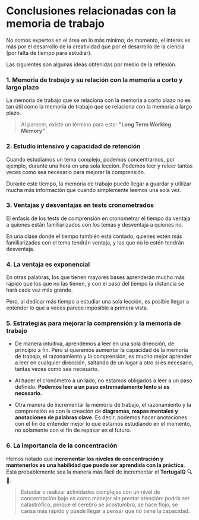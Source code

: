 # Conclusiones relacionadas con la memoria de trabajo

No somos expertos en el área en lo más mínimo; de momento, el interés es más por el desarrollo de la creatividad que por el desarrollo de la ciencia (por falta de tiempo para estudiar).

Las siguientes son algunas ideas obtenidas por medio de la reflexión.

### 1. Memoria de trabajo y su relación con la memoria a corto y largo plazo

La memoria de trabajo que se relaciona con la memoria a corto plazo no es tan útil como la memoria de trabajo que se relaciona con la memoria a largo plazo.

> Al parecer, existe un término para esto: **"Long Term Working Memory"**.


### 2. Estudio intensivo y capacidad de retención

Cuando estudiamos un tema complejo, podemos concentrarnos, por ejemplo, durante una hora en una sola lección. Podemos leer y releer tantas veces como sea necesario para mejorar la comprensión.

Durante este tiempo, la memoria de trabajo puede llegar a guardar y utilizar mucha más información que cuando simplemente leemos una sola vez.

### 3. Ventajas y desventajas en tests cronometrados

El énfasis de los tests de comprensión en cronometrar el tiempo da ventaja a quienes están familiarizados con los temas y desventaja a quienes no.

En una clase donde el tiempo también está contado, quienes estén más familiarizados con el tema tendrán ventaja, y los que no lo estén tendrán desventaja.

### 4. La ventaja es **exponencial**

En otras palabras, los que tienen mayores bases aprenderán mucho más rápido que los que no las tienen, y con el paso del tiempo la distancia se hará cada vez más grande.

Pero, al dedicar más tiempo a estudiar una sola lección, es posible llegar a entender lo que a veces parece imposible a primera vista.

### 5. Estrategias para mejorar la comprensión y la memoria de trabajo

- De manera intuitiva, aprendemos a leer en una sola dirección, de principio a fin. Pero si queremos aumentar la capacidad de la memoria de trabajo, el razonamiento y la comprensión, es mucho mejor aprender a leer en cualquier dirección, saltando de un lugar a otro si es necesario, tantas veces como sea necesario.

- Al hacer el cronómetro a un lado, no estamos obligados a leer a un paso definido. **Podemos leer a un paso extremadamente lento si es necesario.**

- Otra manera de incrementar la memoria de trabajo, el razonamiento y la comprensión es con la creación de **diagramas, mapas mentales y anotaciones de palabras clave**. Es decir, podemos hacer anotaciones con el fin de entender mejor lo que estamos estudiando en el momento, no solamente con el fin de repasar en el futuro.

### 6. La importancia de la concentración

Hemos notado que **incrementar los niveles de concentración y mantenerlos es una habilidad que puede ser aprendida con la práctica**. Esta probablemente sea la manera más fácil de incrementar el **TortugaIQ** 🔍🐢.

> Estudiar o realizar actividades complejas con un nivel de concentración bajo es como manejar sin prestar atención: podría ser catastrófico, porque el cerebro se acostumbra, se hace flojo, se cansa más rápido y puede llegar a pensar que no tiene la capacidad.

